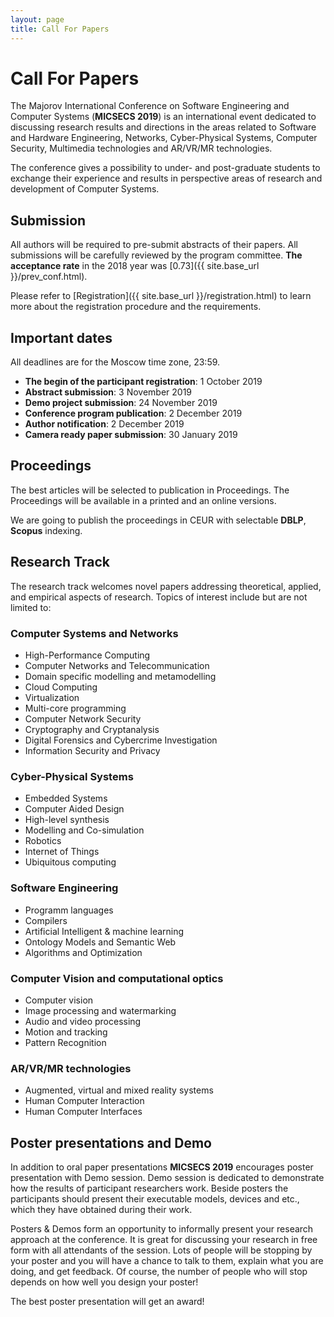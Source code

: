```yaml
---
layout: page
title: Call For Papers
---
```

# Call For Papers

The Majorov International Conference on Software Engineering and Computer Systems (**MICSECS 2019**) is an international event dedicated to discussing research results and directions in the areas related to Software and Hardware Engineering, Networks, Cyber-Physical Systems, Computer Security,  Multimedia technologies and AR/VR/MR technologies.

The conference gives a possibility to under- and post-graduate students to exchange their experience and results in perspective areas of research and development of Computer Systems.

## Submission

All authors will be required to pre-submit abstracts of their papers. All submissions will be carefully reviewed by the program committee.
**The acceptance rate** in the 2018 year was [0.73]({{ site.base_url }}/prev_conf.html).

Please refer to [Registration]({{ site.base_url }}/registration.html) to learn more about the registration procedure and the requirements.

## Important dates

All deadlines are for the Moscow time zone, 23:59.

* **The begin of the participant registration**: 1 October 2019
* **Abstract submission**: 3 November 2019
* **Demo project submission**: 24 November 2019
* **Conference program publication**: 2 December 2019
* **Author notification**: 2 December 2019
* **Camera ready paper submission**: 30 January 2019

## Proceedings

The best articles will be selected to publication in Proceedings. The Proceedings will be available in a printed and an online versions.

We are going to publish the proceedings in CEUR with selectable **DBLP**, **Scopus** indexing.

## Research Track

The research track welcomes novel papers addressing theoretical, applied, and empirical aspects of research. Topics of interest include but are not limited to:

### **Computer Systems and Networks**

* High-Performance Computing
* Computer Networks and Telecommunication
* Domain specific modelling and metamodelling
* Cloud Computing
* Virtualization
* Multi-core programming
* Computer Network Security
* Cryptography and Cryptanalysis
* Digital Forensics and Cybercrime Investigation
* Information Security and Privacy

### **Cyber-Physical Systems**

* Embedded Systems
* Computer Aided Design
* High-level synthesis
* Modelling and Co-simulation
* Robotics
* Internet of Things
* Ubiquitous computing

### **Software Engineering**

* Programm languages
* Compilers
* Artificial Intelligent & machine learning
* Ontology Models and Semantic Web
* Algorithms and Optimization

### **Computer Vision and computational optics**

* Computer vision
* Image processing and watermarking
* Audio and video processing
* Motion and tracking
* Pattern Recognition

### **AR/VR/MR technologies**
* Augmented, virtual and mixed reality systems
* Human Computer Interaction
* Human Computer Interfaces

## Poster presentations and Demo

In addition to oral paper presentations **MICSECS 2019** encourages poster presentation with Demo session. Demo session is dedicated to demonstrate how the results of participant researchers work. Beside posters the participants should present their executable models, devices and etc., which they have obtained during their work.

Posters & Demos form an opportunity to informally present your research approach at the conference. It is great for discussing your research in free form with all attendants of the session. Lots of people will be stopping by your poster and you will have a chance to talk to them, explain what you are doing, and get feedback. Of course, the number of people who will stop depends on how well you design your poster!

The best poster presentation will get an award!
